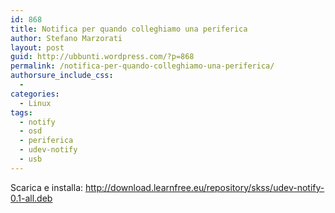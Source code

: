 ```yaml
---
id: 868
title: Notifica per quando colleghiamo una periferica
author: Stefano Marzorati
layout: post
guid: http://ubbunti.wordpress.com/?p=868
permalink: /notifica-per-quando-colleghiamo-una-periferica/
authorsure_include_css:
  - 
categories:
  - Linux
tags:
  - notify
  - osd
  - periferica
  - udev-notify
  - usb
---
```

Scarica e installa: <a title="udev-notify" href="http://download.learnfree.eu/repository/skss/udev-notify-0.1-all.deb" target="_blank">http://download.learnfree.eu/repository/skss/udev-notify-0.1-all.deb</a>